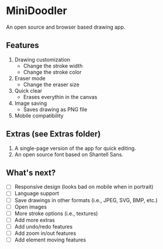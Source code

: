 # MiniDoodler
 An open source and browser based drawing app.

## Features
1. Drawing customization
    - Change the stroke width
    - Change the stroke color
2. Eraser mode
    - Change the eraser size
3. Quick clear
    - Erases everythin in the canvas
4. Image saving
    - Saves drawing as PNG file
5. Mobile compatibility

## Extras (see Extras folder)
1. A single-page version of the app for quick editing.
2. An open source font based on Shantell Sans.

## What's next?
- [ ] Responsive design (looks bad on mobile when in portrait)
- [ ] Language support
- [ ] Save drawings in other formats (i.e., JPEG, SVG, BMP, etc.)
- [ ] Open images
- [ ] More stroke options (i.e., textures)
- [ ] Add more extras
- [ ] Add undo/redo features
- [ ] Add zoom in/out features
- [ ] Add element moving features